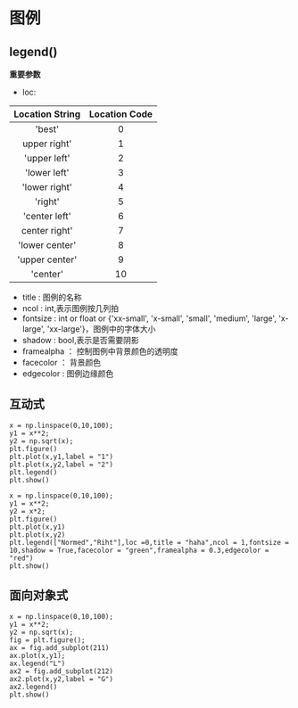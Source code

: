 # 图例

## legend()   
**重要参数**
- loc:   

|Location String|Location Code|
|:-:|:-:|
|'best'|	0|
|upper right'|1|
|'upper left'|	2|
|'lower left'	|3|
|'lower right'|	4|
|'right'	|5|
|'center left'|	6|
|center right'	|7|
|'lower center'	|8|
|'upper center'|	9|
|'center'	|10|

- title : 图例的名称
- ncol : int,表示图例按几列拍
- fontsize : int or float or {'xx-small', 'x-small', 'small', 'medium', 'large', 'x-large', 'xx-large'}，图例中的字体大小
- shadow : bool,表示是否需要阴影
- framealpha ： 控制图例中背景颜色的透明度
- facecolor ： 背景颜色
- edgecolor : 图例边缘颜色

## 互动式
```
x = np.linspace(0,10,100);
y1 = x**2;
y2 = np.sqrt(x);
plt.figure()
plt.plot(x,y1,label = "1")
plt.plot(x,y2,label = "2")
plt.legend()
plt.show()
```


```
x = np.linspace(0,10,100);
y1 = x**2;
y2 = x*2;
plt.figure()
plt.plot(x,y1)
plt.plot(x,y2)
plt.legend(["Normed","Riht"],loc =0,title = "haha",ncol = 1,fontsize = 10,shadow = True,facecolor = "green",framealpha = 0.3,edgecolor = "red")
plt.show()
```
## 面向对象式
```
x = np.linspace(0,10,100);
y1 = x**2;
y2 = np.sqrt(x);
fig = plt.figure();
ax = fig.add_subplot(211)
ax.plot(x,y1);
ax.legend("L")
ax2 = fig.add_subplot(212)
ax2.plot(x,y2,label = "G")
ax2.legend()
plt.show()
```









